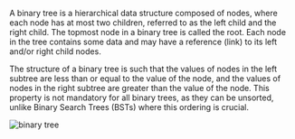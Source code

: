 A binary tree is a hierarchical data structure composed of nodes, where each node has at most two children, referred to as the left child and the right child. The topmost node in a binary tree is called the root. Each node in the tree contains some data and may have a reference (link) to its left and/or right child nodes.

The structure of a binary tree is such that the values of nodes in the left subtree are less than or equal to the value of the node, and the values of nodes in the right subtree are greater than the value of the node. This property is not mandatory for all binary trees, as they can be unsorted, unlike Binary Search Trees (BSTs) where this ordering is crucial.

![binary tree ](https://github.com/Annytech001/binary_trees/assets/117596977/1a5f163a-96cd-41d8-9463-f4f533387f1e)
